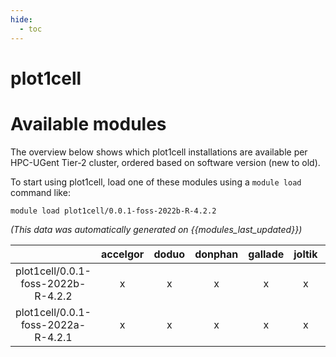 ```yaml
---
hide:
  - toc
---
```


plot1cell
=========

# Available modules


The overview below shows which plot1cell installations are available per HPC-UGent Tier-2 cluster, ordered based on software version (new to old).

To start using plot1cell, load one of these modules using a `module load` command like:

```shell
module load plot1cell/0.0.1-foss-2022b-R-4.2.2
```

*(This data was automatically generated on {{modules_last_updated}})*  

| |accelgor|doduo|donphan|gallade|joltik|shinx|skitty|
| :---: | :---: | :---: | :---: | :---: | :---: | :---: | :---: |
|plot1cell/0.0.1-foss-2022b-R-4.2.2|x|x|x|x|x|-|-|
|plot1cell/0.0.1-foss-2022a-R-4.2.1|x|x|x|x|x|-|-|
